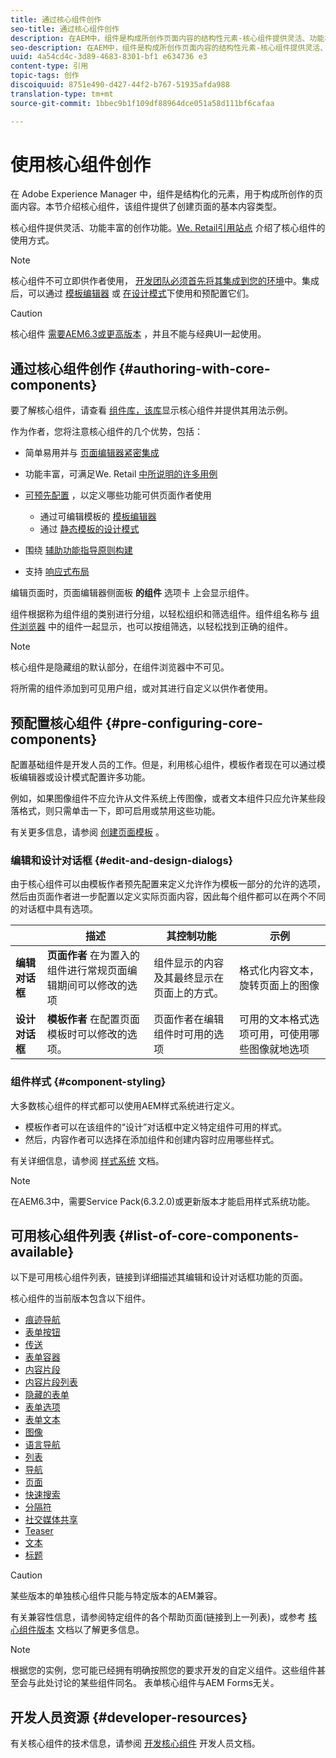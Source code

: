 ```yaml
---
title: 通过核心组件创作
seo-title: 通过核心组件创作
description: 在AEM中，组件是构成所创作页面内容的结构性元素-核心组件提供灵活、功能丰富的创作功能。
seo-description: 在AEM中，组件是构成所创作页面内容的结构性元素-核心组件提供灵活、功能丰富的创作功能。
uuid: 4a54cd4c-3d89-4683-8301-bf1 e634736 e3
content-type: 引用
topic-tags: 创作
discoiquuid: 8751e490-d427-44f2-b767-51935afda988
translation-type: tm+mt
source-git-commit: 1bbec9b1f109df88964dce051a58d111bf6cafaa

---
```



# 使用核心组件创作

在 Adobe Experience Manager 中，组件是结构化的元素，用于构成所创作的页面内容。本节介绍核心组件，该组件提供了创建页面的基本内容类型。

核心组件提供灵活、功能丰富的创作功能。[We. Retail引用站点](https://helpx.adobe.com/experience-manager/6-5/sites/developing/using/we-retail.html) 介绍了核心组件的使用方式。

>[!NOTE]
>
>核心组件不可立即供作者使用， [开发团队必须首先将其集成到您的环境](using.md)中。集成后，可以通过 [模板编辑器](https://helpx.adobe.com/experience-manager/6-5/sites/authoring/using/templates.html) 或 [在设计模式](https://helpx.adobe.com/experience-manager/6-5/sites/authoring/using/default-components-designmode.html)下使用和预配置它们。

>[!CAUTION]
>
>核心组件 [需要AEM6.3或更高版本](versions.md) ，并且不能与经典UI一起使用。

## 通过核心组件创作 {#authoring-with-core-components}

要了解核心组件，请查看 [组件库，该库](http://opensource.adobe.com/aem-core-wcm-components/library.html)显示核心组件并提供其用法示例。

作为作者，您将注意核心组件的几个优势，包括：

* 简单易用并与 [页面编辑器紧密集成](https://helpx.adobe.com/experience-manager/6-5/sites/authoring/using/editing-content.html)
* 功能丰富，可满足We. Retail [中所说明的许多用例](https://helpx.adobe.com/experience-manager/6-5/sites/developing/using/we-retail.html)
* [可预先配置](#pre-configuring-core-components) ，以定义哪些功能可供页面作者使用
   * 通过可编辑模板的 [](https://helpx.adobe.com/experience-manager/6-5/sites/authoring/using/templates.html)[模板编辑器](https://helpx.adobe.com/experience-manager/6-5/sites/developing/using/page-templates-editable.html)
   * 通过 [](https://helpx.adobe.com/experience-manager/6-5/sites/authoring/using/default-components-designmode.html)[静态模板的设计模式](https://helpx.adobe.com/experience-manager/6-5/sites/developing/using/page-templates-static.html)

* 围绕 [辅助功能指导原则构建](https://helpx.adobe.com/experience-manager/6-5/managing/using/web-accessibility.html)

* 支持 [响应式布局](https://helpx.adobe.com/experience-manager/6-5/sites/authoring/using/responsive-layout.html)

编辑页面时，页面编辑器侧面板 **的组件** 选项卡 [](https://helpx.adobe.com/experience-manager/6-5/sites/authoring/using/editing-content.html)上会显示组件。

组件根据称为组件组的类别进行分组，以轻松组织和筛选组件。组件组名称与 [组件浏览器](https://helpx.adobe.com/experience-manager/6-5/sites/authoring/using/editing-content.html) 中的组件一起显示，也可以按组筛选，以轻松找到正确的组件。

>[!NOTE]
>
>核心组件是隐藏组的默认部分，在组件浏览器中不可见。
>
>将所需的组件添加到可见用户组，或对其进行自定义以供作者使用。

## 预配置核心组件 {#pre-configuring-core-components}

配置基础组件是开发人员的工作。但是，利用核心组件，模板作者现在可以通过模板编辑器或设计模式配置许多功能。

例如，如果图像组件不应允许从文件系统上传图像，或者文本组件只应允许某些段落格式，则只需单击一下，即可启用或禁用这些功能。

有关更多信息，请参阅 [创建页面模板](https://helpx.adobe.com/experience-manager/6-5/sites/authoring/using/templates.html) 。

### 编辑和设计对话框 {#edit-and-design-dialogs}

由于核心组件可以由模板作者预先配置来定义允许作为模板一部分的允许的选项，然后由页面作者进一步配置以定义实际页面内容，因此每个组件都可以在两个不同的对话框中具有选项。

|  | 描述 | 其控制功能 | 示例 |
|--- |--- |--- |--- |
| **编辑对话框** | **页面作者** 在为置入的组件进行常规页面编辑期间可以修改的选项 | 组件显示的内容及其最终显示在页面上的方式。 | 格式化内容文本，旋转页面上的图像 |
| **设计对话框** | **模板作者** 在配置页面模板时可以修改的选项。 | 页面作者在编辑组件时可用的选项 | 可用的文本格式选项可用，可使用哪些图像就地选项 |

### 组件样式 {#component-styling}

大多数核心组件的样式都可以使用AEM样式系统进行定义。

* 模板作者可以在该组件的“设计”对话框中定义特定组件可用的样式。
* 然后，内容作者可以选择在添加组件和创建内容时应用哪些样式。

有关详细信息，请参阅 [样式系统](https://helpx.adobe.com/experience-manager/6-5/sites/authoring/using/style-system.html) 文档。

>[!NOTE]
>
>在AEM6.3中，需要Service Pack(6.3.2.0)或更新版本才能启用样式系统功能。

## 可用核心组件列表 {#list-of-core-components-available}

以下是可用核心组件列表，链接到详细描述其编辑和设计对话框功能的页面。

核心组件的当前版本包含以下组件。

* [痕迹导航](breadcrumb.md)
* [表单按钮](form-button.md)
* [传送](carousel.md)
* [表单容器](form-container.md)
* [内容片段](content-fragment-component.md)
* [内容片段列表](content-fragment-list.md)
* [隐藏的表单](form-hidden.md)
* [表单选项](form-options.md)
* [表单文本](form-text.md)
* [图像](image.md)
* [语言导航](language-navigation.md)
* [列表](list.md)
* [导航](navigation.md)
* [页面](page.md)
* [快速搜索](quick-search.md)
* [分隔符](separator.md)
* [社交媒体共享](sharing.md)
* [Teaser](teaser.md)
* [文本](text.md)
* [标题](title.md)

>[!CAUTION]
>
>某些版本的单独核心组件只能与特定版本的AEM兼容。
>
>有关兼容性信息，请参阅特定组件的各个帮助页面(链接到上一列表)，或参考 [核心组件版本](versions.md) 文档以了解更多信息。

>[!NOTE]
>
>根据您的实例，您可能已经拥有明确按照您的要求开发的自定义组件。这些组件甚至会与此处讨论的某些组件同名。
>表单核心组件与AEM Forms无关。

## 开发人员资源 {#developer-resources}

有关核心组件的技术信息，请参阅 [开发核心组件](developing.md) 开发人员文档。
